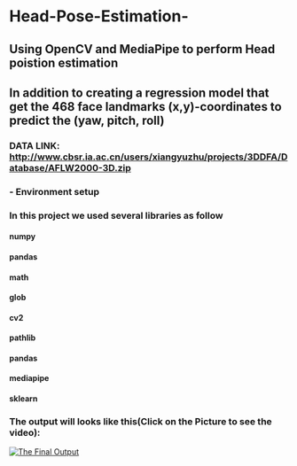 # Head-Pose-Estimation-
## Using OpenCV and MediaPipe to perform Head poistion estimation
## In addition to creating a regression model that get the 468 face landmarks (x,y)-coordinates to predict the (yaw, pitch, roll)
### DATA LINK:  http://www.cbsr.ia.ac.cn/users/xiangyuzhu/projects/3DDFA/Database/AFLW2000-3D.zip 
### - Environment setup
### In this project we used several libraries as follow

#### numpy
#### pandas
#### math
#### glob
#### cv2
#### pathlib
#### pandas
#### mediapipe
#### sklearn

### The output will looks like this(Click on the Picture to see the video):
[![The Final Output](https://user-images.githubusercontent.com/63675685/234739152-766a0ada-4cbc-4898-b779-ed671a0d28fb.png)](https://youtu.be/5CkpT7FP-tg)
